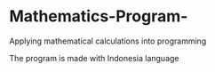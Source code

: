 # Mathematics-Program-
Applying mathematical calculations into programming

The program is made with Indonesia language
